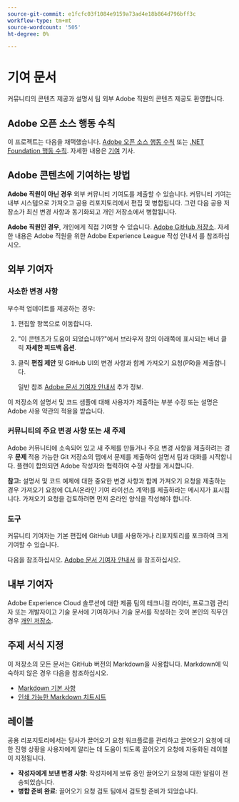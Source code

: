 ```yaml
---
source-git-commit: e1fcfc03f1084e9159a73ad4e18b864d796bff3c
workflow-type: tm+mt
source-wordcount: '505'
ht-degree: 0%

---
```

# 기여 문서

커뮤니티의 콘텐츠 제공과 설명서 팀 외부 Adobe 직원의 콘텐츠 제공도 환영합니다.

## Adobe 오픈 소스 행동 수칙

이 프로젝트는 다음을 채택했습니다. [Adobe 오픈 소스 행동 수칙](code-of-conduct.md) 또는 [.NET Foundation 행동 수칙](https://dotnetfoundation.org/code-of-conduct). 자세한 내용은 [기여](contributing.md) 기사.

## Adobe 콘텐츠에 기여하는 방법

**Adobe 직원이 아닌 경우** 외부 커뮤니티 기여도를 제출할 수 있습니다. 커뮤니티 기여는 내부 시스템으로 가져오고 공용 리포지토리에서 편집 및 병합됩니다. 그런 다음 공용 저장소가 최신 변경 사항과 동기화되고 개인 저장소에서 병합됩니다.

**Adobe 직원인 경우**, 개인에게 직접 기여할 수 있습니다. [Adobe GitHub 저장소](https://git.corp.adobe.com/AdobeDocs/). 자세한 내용은 Adobe 직원을 위한 Adobe Experience League 작성 안내서 를 참조하십시오.

## 외부 기여자

### 사소한 변경 사항

부수적 업데이트를 제공하는 경우:

1. 편집할 항목으로 이동합니다.
1. &quot;이 콘텐츠가 도움이 되었습니까?&quot;에서 브라우저 창의 아래쪽에 표시되는 배너 클릭 **자세한 피드백 옵션**.
1. 클릭 **편집 제안** 및 GitHub UI의 변경 사항과 함께 가져오기 요청(PR)을 제출합니다.

   일반 참조 [Adobe 문서 기여자 안내서](https://experienceleague.adobe.com/docs/contributor/contributor-guide/introduction.html) 추가 정보.

이 저장소의 설명서 및 코드 샘플에 대해 사용자가 제출하는 부분 수정 또는 설명은 Adobe 사용 약관의 적용을 받습니다.

### 커뮤니티의 주요 변경 사항 또는 새 주제

Adobe 커뮤니티에 소속되어 있고 새 주제를 만들거나 주요 변경 사항을 제출하려는 경우 **문제** 적용 가능한 Git 저장소의 탭에서 문제를 제출하여 설명서 팀과 대화를 시작합니다. 플랜이 합의되면 Adobe 작성자와 협력하여 수정 사항을 게시합니다.

**참고:** 설명서 및 코드 예제에 대한 중요한 변경 사항과 함께 가져오기 요청을 제출하는 경우 가져오기 요청에 CLA(온라인 기여 라이선스 계약)를 제출하라는 메시지가 표시됩니다. 가져오기 요청을 검토하려면 먼저 온라인 양식을 작성해야 합니다.

### 도구

커뮤니티 기여자는 기본 편집에 GitHub UI를 사용하거나 리포지토리를 포크하여 크게 기여할 수 있습니다.

다음을 참조하십시오. [Adobe 문서 기여자 안내서](https://experienceleague.adobe.com/docs/contributor/contributor-guide/introduction.html) 을 참조하십시오.

## 내부 기여자

Adobe Experience Cloud 솔루션에 대한 제품 팀의 테크니컬 라이터, 프로그램 관리자 또는 개발자이고 기술 문서에 기여하거나 기술 문서를 작성하는 것이 본인의 직무인 경우 [개인 저장소](https://git.corp.adobe.com/AdobeDocs).

## 주제 서식 지정

이 저장소의 모든 문서는 GitHub 버전의 Markdown을 사용합니다. Markdown에 익숙하지 않은 경우 다음을 참조하십시오.

* [Markdown 기본 사항](https://help.github.com/articles/getting-started-with-writing-and-formatting-on-github/)
* [인쇄 가능한 Markdown 치트시트](https://guides.github.com/pdfs/markdown-cheatsheet-online.pdf)

## 레이블

공용 리포지토리에서는 당사가 끌어오기 요청 워크플로를 관리하고 끌어오기 요청에 대한 진행 상황을 사용자에게 알리는 데 도움이 되도록 끌어오기 요청에 자동화된 레이블이 지정됩니다.

* **작성자에게 보낸 변경 사항**: 작성자에게 보류 중인 끌어오기 요청에 대한 알림이 전송되었습니다.
* **병합 준비 완료**: 끌어오기 요청 검토 팀에서 검토할 준비가 되었습니다.
